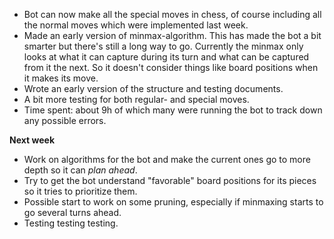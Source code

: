 * Bot can now make all the special moves in chess, of course including all the normal moves which were implemented last week.
* Made an early version of minmax-algorithm. This has made the bot a bit smarter but there's still a long way to go. Currently the minmax only looks at what it can capture during its turn and what can be captured from it the next. So it doesn't consider things like board positions when it makes its move.
* Wrote an early version of the structure and testing documents.
* A bit more testing for both regular- and special moves.
* Time spent: about 9h of which many were running the bot to track down any possible errors.

**Next week**

* Work on algorithms for the bot and make the current ones go to more depth so it can *plan ahead*.
* Try to get the bot understand "favorable" board positions for its pieces so it tries to prioritize them.
* Possible start to work on some pruning, especially if minmaxing starts to go several turns ahead.
* Testing testing testing.
